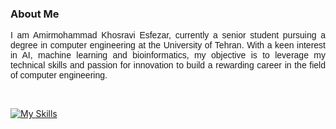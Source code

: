 ### About Me

<p align="justify" style="font-family:Arial, sans-serif;">
I am Amirmohammad Khosravi Esfezar, currently a senior student pursuing a degree in computer engineering at the University of Tehran. With a keen interest in AI, machine learning and bioinformatics, my objective is to leverage my technical skills and passion for innovation to build a rewarding career in the field of computer engineering. 
</p>
<br>

[![My Skills](https://skillicons.dev/icons?i=docker,go,java,py,c,cpp,nodejs,git,css,html,tensorflow,keras,pandas,numpy,pytorch,mysql,bash,vscode&perline=8)](https://skillicons.dev)

